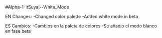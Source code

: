#Alpha-1-ItSuyai--White_Mode

EN Changes:
-Changed color palette
-Added white mode in beta

ES Cambios:
-Cambios en la paleta de colores
-Se añadio el modo blanco en fase beta
